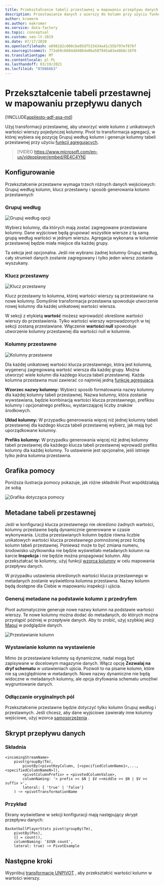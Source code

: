 ```yaml
---
title: Przekształcenie tabeli przestawnej w mapowaniu przepływu danych
description: Przestawianie danych z wierszy do kolumn przy użyciu funkcji mapowania Azure Data Factory przekształcenie przestawnego przepływu danych
author: kromerm
ms.author: makromer
ms.service: data-factory
ms.topic: conceptual
ms.custom: seo-lt-2019
ms.date: 07/17/2020
ms.openlocfilehash: e098182c000cbe05df533434a41c55b797ef876f
ms.sourcegitcommit: 772eb9c6684dd4864e0ba507945a83e48b8c16f0
ms.translationtype: MT
ms.contentlocale: pl-PL
ms.lasthandoff: 03/19/2021
ms.locfileid: "87086663"
---
```

# <a name="pivot-transformation-in-mapping-data-flow"></a>Przekształcenie tabeli przestawnej w mapowaniu przepływu danych


[!INCLUDE[appliesto-adf-asa-md](includes/appliesto-adf-asa-md.md)]

Użyj transformacji przestawnej, aby utworzyć wiele kolumn z unikatowych wartości wierszy pojedynczej kolumny. Pivot to transformacja agregacji, w której wybiera się pozycję Grupuj według kolumn i generuje kolumny tabeli przestawnej przy użyciu [funkcji agregujących](data-flow-expression-functions.md#aggregate-functions).

> [!VIDEO https://www.microsoft.com/en-us/videoplayer/embed/RE4C4YN]

## <a name="configuration"></a>Konfigurowanie

Przekształcenie przestawne wymaga trzech różnych danych wejściowych: Grupuj według kolumn, klucz przestawny i sposób generowania kolumn przestawnych

### <a name="group-by"></a>Grupuj według

![Grupuj według opcji](media/data-flow/pivot2.png "Grupuj według opcji")

Wybierz kolumny, dla których mają zostać zagregowane przestawiane kolumny. Dane wyjściowe będą grupować wszystkie wiersze z tą samą grupą według wartości w jednym wierszu. Agregacja wykonana w kolumnie przestawnej będzie miała miejsce dla każdej grupy.

Ta sekcja jest opcjonalna. Jeśli nie wybrano żadnej kolumny Grupuj według, cały strumień danych zostanie zagregowany i tylko jeden wiersz zostanie wyszukany.

### <a name="pivot-key"></a>Klucz przestawny

![Klucz przestawny](media/data-flow/pivot3.png "Klucz przestawny")

Klucz przestawny to kolumna, której wartości wierszy są przestawiane na nowe kolumny. Domyślnie transformacja przestawna spowoduje utworzenie nowej kolumny dla każdej unikatowej wartości wiersza.

W sekcji z etykietą **wartość** możesz wprowadzić określone wartości wierszy do przestawienia. Tylko wartości wierszy wprowadzonych w tej sekcji zostaną przestawiane. Włączenie **wartości null** spowoduje utworzenie kolumny przestawnej dla wartości null w kolumnie.

### <a name="pivoted-columns"></a>Kolumny przestawne

![Kolumny przestawne](media/data-flow/pivot4.png "Kolumny przestawne")

Dla każdej unikatowej wartości klucza przestawnego, która jest kolumną, wygeneruj zagregowaną wartość wiersza dla każdej grupy. Można utworzyć wiele kolumn dla każdego klucza tabeli przestawnej. Każda kolumna przestawna musi zawierać co najmniej jedną [funkcję agregującą](data-flow-expression-functions.md#aggregate-functions).

**Wzorzec nazwy kolumny:** Wybierz sposób formatowania nazwy kolumny dla każdej kolumny tabeli przestawnej. Nazwa kolumny, która zostanie wywstawiana, będzie kombinacją wartości klucza przestawnego, prefiksu kolumny i opcjonalnego prefiksu, wystarczającej liczby znaków środkowych. 

**Układ kolumny:** W przypadku generowania więcej niż jednej kolumny tabeli przestawnej dla każdego klucza tabeli przestawnej wybierz, jak mają być uporządkowane kolumny. 

**Prefiks kolumny:** W przypadku generowania więcej niż jednej kolumny tabeli przestawnej dla każdego klucza tabeli przestawnej wprowadź prefiks kolumny dla każdej kolumny. To ustawienie jest opcjonalne, jeśli istnieje tylko jedna kolumna przestawna.

## <a name="help-graphic"></a>Grafika pomocy

Poniższa ilustracja pomocy pokazuje, jak różne składniki Pivot współdziałają ze sobą

![Grafika dotycząca pomocy](media/data-flow/pivot5.png "Grafika dotycząca pomocy Pivot")

## <a name="pivot-metadata"></a>Metadane tabeli przestawnej

Jeśli w konfiguracji klucza przestawnego nie określono żadnych wartości, kolumny przestawne będą dynamicznie generowane w czasie wykonywania. Liczba przestawianych kolumn będzie równa liczbie unikatowych wartości klucza przestawnego pomnożonej przez liczbę kolumn tabeli przestawnej. Ponieważ może to być zmiana numeru, środowisko użytkownika nie będzie wyświetlało metadanych kolumn na karcie **Inspekcja** i nie będzie można propagować kolumn. Aby przekształcać te kolumny, użyj funkcji [wzorca kolumny](concepts-data-flow-column-pattern.md) w celu mapowania przepływu danych. 

W przypadku ustawienia określonych wartości klucza przestawnego w metadanych zostanie wyświetlona kolumna przestawna. Nazwy kolumn będą dostępne dla Ciebie w mapowaniu inspekcji i ujścia.

### <a name="generate-metadata-from-drifted-columns"></a>Generuj metadane na podstawie kolumn z przedryfem

Pivot automatycznie generuje nowe nazwy kolumn na podstawie wartości wierszy. Te nowe kolumny można dodać do metadanych, do których można przystąpić później w przepływie danych. Aby to zrobić, użyj szybkiej akcji [Mapuj](concepts-data-flow-schema-drift.md#map-drifted-columns-quick-action) w podglądzie danych. 

![Przestawianie kolumn](media/data-flow/newpivot1.png "Mapuj kolumny tabeli przestawnej z przełożeń")

### <a name="sinking-pivoted-columns"></a>Wystawianie kolumn na wystawienie

Mimo że przestawiane kolumny są dynamiczne, nadal mogą być zapisywane w docelowym magazynie danych. Włącz opcję **Zezwalaj na dryf schematu** w ustawieniach ujścia. Pozwoli to na pisanie kolumn, które nie są uwzględnione w metadanych. Nowe nazwy dynamiczne nie będą widoczne w metadanych kolumny, ale opcja dryfowania schematu umożliwi wygruntowanie danych.

### <a name="rejoin-original-fields"></a>Odłączanie oryginalnych pól

Przekształcenie przestawne będzie dotyczyć tylko kolumn Grupuj według i przestawnych. Jeśli chcesz, aby dane wyjściowe zawierały inne kolumny wejściowe, użyj wzorca [samosprzężenia](data-flow-join.md#self-join) .

## <a name="data-flow-script"></a>Skrypt przepływu danych

### <a name="syntax"></a>Składnia

```
<incomingStreamName>
    pivot(groupBy(Tm),
        pivotBy(<pivotKeyColumn, [<specifiedColumnName1>,...,<specifiedColumnNameN>]),
        <pivotColumnPrefix> = <pivotedColumnValue>,
        columnNaming: '< prefix >< $N | $V ><middle >< $N | $V >< suffix >',
        lateral: { 'true' | 'false'}
    ) ~> <pivotTransformationName
```
### <a name="example"></a>Przykład

Ekrany wyświetlane w sekcji konfiguracji mają następujący skrypt przepływu danych:

```
BasketballPlayerStats pivot(groupBy(Tm),
    pivotBy(Pos),
    {} = count(),
    columnNaming: '$V$N count',
    lateral: true) ~> PivotExample

```

## <a name="next-steps"></a>Następne kroki

Wypróbuj [transformację UNPIVOT](data-flow-unpivot.md) , aby przekształcić wartości kolumn w wartości wierszy. 
